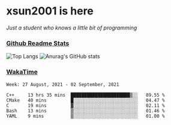 # xsun2001 is here

*Just a student who knows a little bit of programming*

### [Github Readme Stats](https://github.com/anuraghazra/github-readme-stats)

![Top Langs](https://github-readme-stats.vercel.app/api/top-langs/?username=xsun2001&layout=compact&theme=radical) ![Anurag's GitHub stats](https://github-readme-stats.vercel.app/api?username=xsun2001&show_icons=true&theme=radical)

### [WakaTime](https://wakatime.com)

<!--START_SECTION:waka-->
```text
Week: 27 August, 2021 - 02 September, 2021

C++     13 hrs 35 mins  ██████████████████████▒░░   89.55 % 
CMake   40 mins         █░░░░░░░░░░░░░░░░░░░░░░░░   04.47 % 
C       19 mins         ▓░░░░░░░░░░░░░░░░░░░░░░░░   02.11 % 
Bash    13 mins         ▒░░░░░░░░░░░░░░░░░░░░░░░░   01.46 % 
YAML    9 mins          ▒░░░░░░░░░░░░░░░░░░░░░░░░   01.00 % 
```
<!--END_SECTION:waka-->
